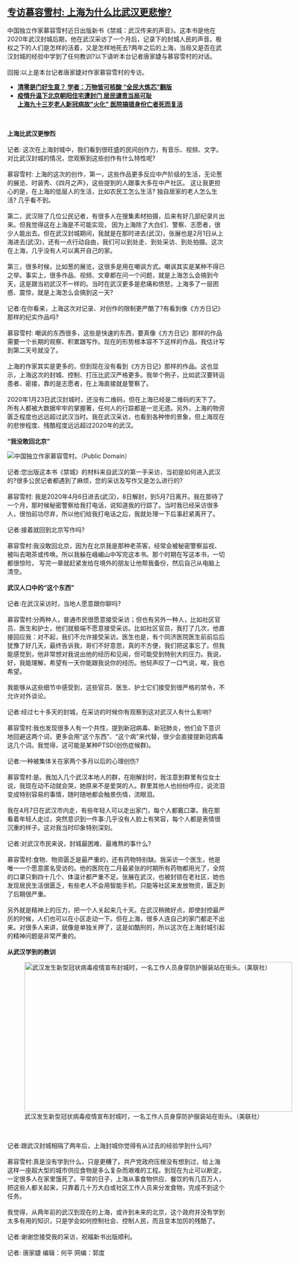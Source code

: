 <!--1652726504000-->
[专访慕容雪村: 上海为什么比武汉更悲惨?](https://www.rfa.org/mandarin/yataibaodao/huanjing/jt-05162022143113.html)
------

<p>中国独立作家慕容雪村近日出版新书《禁城：武汉传来的声音》。这本书是他在2020年武汉封城后期，他在武汉采访了一个月后，记录下的封城人民的声音。极权之下的人们是怎样的活着，又是怎样地死去?两年之后的上海，当局又是否在武汉封城的经验中学到了任何教训?以下请听本台记者唐家婕与慕容雪村的对话。<br/><br/>回报:以上是本台记者唐家婕对作家慕容雪村的专访。</p><p></p><ul><li><strong><a href="https://www.rfa.org/mandarin/yataibaodao/jingmao/hx2-05162022081156.html">清零是门好生意？ 学者：万物皆可核酸 “全民大炼芯”翻版</a></strong></li><li><strong><a href="https://www.rfa.org/mandarin/yataibaodao/huanjing/gf-05092022075657.html">疫情升温下北京朝阳住宅遭封门 居民谴责当局可耻</a></strong><br/><a href="https://www.rfa.org/mandarin/yataibaodao/huanjing/ql-05132022051950.html"><strong>上海九十三岁老人新冠病故"火化" 医院搞错身份亡者死而复活</strong></a></li></ul><p><br/><br/><strong>上海比武汉更惨烈</strong><br/><br/>记者: 这次在上海封城中，我们看到很旺盛的民间创作力，有音乐、视频、文字。对比武汉封城的情况，您观察到这些创作有什么特性呢?<br/><br/>慕容雪村: 上海的这次的创作，第一，这些作品更多反应中产阶级的生活，无论葱的展览、时装秀、《四月之声》，这些提到的人跟事大多在中产社区。 这让我更担心的是，在上海的低层人的生活，比如农民工怎么生活? 独自居家的老人怎么生活? 几乎看不到。<br/><br/>第二，武汉除了几位公民记者，有很多人在搜集素材拍摄，后来有好几部纪录片出来。但我觉得这在上海是不可能实现， 因为上海除了大白们、警察、志愿者，很少人能出去。但在武汉封城期间，我就是在那时进去(武汉)，张展也是2月1日从上海进去(武汉)，还有一点行动自由，我们可以到处走、到处采访、到处拍摄。这次在上海，几乎没有人可以离开自己的家。<br/><br/>第三，很多时候，比如葱的展览，这很多是用在嘲讽方式。嘲讽其实是某种不得已之举。事实上，很多作品、视频、文章都在问一个问题，就是上海怎么会搞到今天，这是跟当初武汉不一样的。当时在武汉更多是悲痛和愤怒，上海多了一层困惑、震惊，就是上海怎么会搞到这一天?<br/><br/>记者:在你看来，上海这次对记录、对创作的限制更严酷了?有看到像《方方日记》那样的纪实作品吗?<br/><br/>慕容雪村: 嘲讽的东西很多，这些是快速的东西，要真像《方方日记》那样的作品需要一个长期的观察、积累跟写作。现在的形势根本容不下这样的作品，我估计写到第二天号就没了。<br/><br/>上海的作家其实是更多的，但到现在没有看到《方方日记》那样的作品。这也显示，上海这次的封城、控制、打压比武汉严格更多。我举个例子，比如武汉要转运患者、密接，靠的是志愿者，在上海直接就是警察了。<br/><br/>2020年1月23日武汉封城时，还没有二维码，但在上海已经是二维码的天下了。所有人都被大数据牢牢的掌握著，任何人的行踪都是一览无遗。另外，上海的物资匮乏程度也远远超过武汉当时。我在武汉采访，也看到各种惨的景象，但上海现在的悲惨程度、残酷程度远远超过2020年的武汉。<br/><br/><strong>“我没敢回北京”</strong></p><p><img alt="中国独立作家慕容雪村。（Public Domain）" class="image-richtext image-inline" src="https://www.rfa.org/mandarin/yataibaodao/huanjing/jt-05162022143113.html/03da333d-570f-430a-9c0f-243b7804b797.jpeg" title="1"/><br/><br/>记者:您出版这本书《禁城》的材料来自武汉的第一手采访，当初是如何进入武汉的?很多公民记者都遇到了麻烦，您的采访及写作又是怎么进行的?<br/><br/>慕容雪村: 我是2020年4月6日进去(武汉)，8日解封，到5月7日离开。我在那待了一个月，那时候秘密警察给我打电话，说知道我的行踪了。当时我已经采访很多人，很怕前功尽弃，所以他们给我打电话之后，我就处理一下后事赶紧离开了。<br/><br/>记者:接着就回到北京写作吗?<br/><br/>慕容雪村:我没敢回北京，因为在北京我是那种老茶客，经常会被秘密警察监视、被叫去喝茶或传唤。所以我躲在峨嵋山中写完这本书。那个时期在写这本书，一切都很惊险， 写完一章就赶紧发给在境外的朋友让他帮我备份，然后自己从电脑上清空。 <br/><br/><strong>武汉人口中的“这个东西”</strong><br/><br/>记者:在武汉采访时，当地人愿意跟你聊吗?<br/><br/>慕容雪村:分两种人，普通市民很愿意接受采访；但也有另外一种人，比如社区官员、医生和护士，他们就极端不愿意接受采访。比如社区官员，我打了几次，他直接回应我：对不起，我们不允许接受采访。医生也是，有个同济医院医生前前后后犹豫了好几天，最终告诉我，哥们不好意思，真的不方便，我们把这事忘了。但我能感觉到，他非常想对我说出他的经历和见闻，但可能受到特别大的压力。我说，好，我能理解，希望有一天你能跟我说你的经历。他轻声叹了一口气说，唉，我也希望。<br/><br/>我能够从这些细节中感受到，这些官员、医生、护士它们接受到很严格的禁令，不允许对外谈论。<br/><br/>记者:经过七十多天的封城，在采访的时候你有观察到这对武汉人有什么影响?<br/><br/>慕容雪村:我也发现很多人有一个共性，提到新冠病毒、新冠肺炎，他们会下意识地回避这两个词，更多会用“这个东西”、“这个病”来代替，很少会直接提新冠病毒这几个词。我觉得，这可能是某种PTSD(创伤症候群)。<br/><br/>记者:一种被集体关在家两个多月以后的心理创伤?<br/><br/>慕容雪村:是。我加入几个武汉本地人的群，在刚解封时，我注意到群里有位女士说，我现在动不动就会哭，她原来不是爱哭的人。群里其他人也纷纷呼应，说流泪变成特别容易的事情，随时随地都会触景伤情，流眼泪。<br/><br/>我在4月7日在武汉市内走，有些年轻人可以走出家门，每个人都戴口罩。我在那看着年轻人走过，突然意识到一件事:几乎没有人脸上有笑容，每个人都是表情很沉重的样子。这对我当时印象特别深刻。<br/><br/>记者:对武汉市民来说，封城最困难、最难熬的事什么?<br/><br/>慕容雪村:食物、物资匮乏是最严重的，还有药物特别缺。我采访一个医生，他是唯一一个愿意匿名受访的。他的医院在二月最紧张的时期所有药物都用光了，全院的口罩只剩四十几个、体温计都严重不足。张展在武汉，也被封锁在老社区，她也发现居民生活很匮乏，有些老人不会用智能手机，只能等社区来发放物资，匮乏到了后期很严重。<br/><br/>另外就是精神上的压力，把一个人关起来几十天。在武汉稍微好点，即使封控最严厉的时候，人们也可以在小区走动一下。但在上海，很多人连自己的家门都走不出来。对很多人来讲，就像是单独关押了，这是如酷刑的，所以这次在上海封城引起的精神问题是非常严重的。<br/><br/><strong>从武汉学到的教训</strong></p><p><figure class="image-richtext image-inline captioned" style="width:620px;"><img alt="武汉发生新型冠状病毒疫情宣布封城时，一名工作人员身穿防护服装站在街头。（美联社）" height="347" src="https://www.rfa.org/mandarin/yataibaodao/huanjing/jt-05162022143113.html/bbff9d3d-8e70-4951-94a2-ca11f498d2fb.jpeg/@@images/958fac6d-c960-48b6-8ea7-399e798eefef.jpeg" title="2" width="620"/><figcaption class="image-caption">武汉发生新型冠状病毒疫情宣布封城时，一名工作人员身穿防护服装站在街头。（美联社）</figcaption><small></small></figure><br/><br/>记者:跟武汉封城相隔了两年后，上海封城你觉得有从过去的经验学到什么吗?<br/><br/>慕容雪村:真是没有学到什么，只是更糟了。共产党政府压根没有想到过，给上海这样一座超大型的城市供应食物是多么复杂而艰难的工程。到现在为止可以断定，一定很多人在家里饿死了。平常的日子，上海从事食物供应、餐饮的有几百万人，把这些人都关起来，只靠着几十万大白或社区工作人员来分发食物，完成不到这个任务。<br/><br/>我觉得，从两年前的武汉到现在的上海，或许到未来的北京，这个政府并没有学到太多有用的知识，只是学会如何控制社会、控制人民，而且变本加厉的残酷了。<br/><br/>记者:谢谢您接受我的采访，祝福新书出版顺利。 <br/><br/>记者: 唐家婕 编辑：何平 网编：郭度</p>
